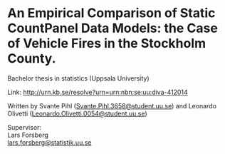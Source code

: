 # An Empirical Comparison of Static CountPanel Data Models: the Case of Vehicle Fires in the Stockholm County.
Bachelor thesis in statistics (Uppsala University)

Link: http://urn.kb.se/resolve?urn=urn:nbn:se:uu:diva-412014

Written by Svante Pihl (<Svante.Pihl.3658@student.uu.se>) and Leonardo Olivetti (<Leonardo.Olivetti.0054@student.uu.se>)

Supervisor:  
Lars Forsberg     
<lars.forsberg@statistik.uu.se>

